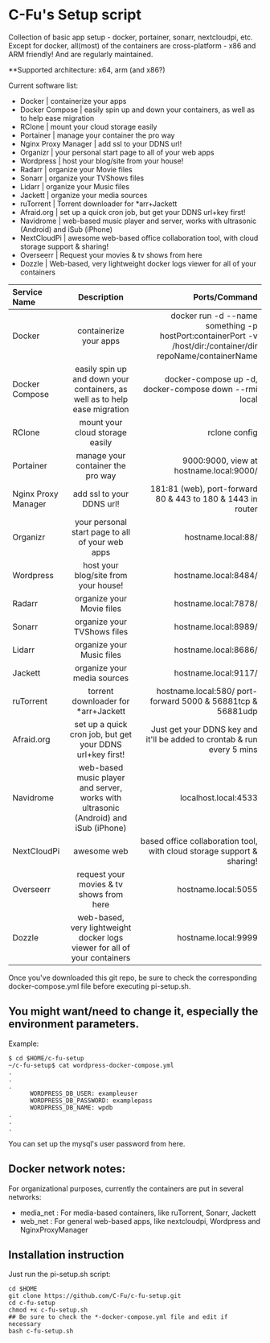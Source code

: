 # C-Fu's Setup script
Collection of basic app setup - docker, portainer, sonarr, nextcloudpi, etc.
Except for docker, all(most) of the containers are cross-platform - x86 and ARM friendly! And are regularly maintained.

**Supported architecture: x64, arm (and x86?)

Current software list:

- Docker | containerize your apps
- Docker Compose | easily spin up and down your containers, as well as to help ease migration
- RClone | mount your cloud storage easily
- Portainer | manage your container the pro way
- Nginx Proxy Manager | add ssl to your DDNS url!
- Organizr | your personal start page to all of your web apps
- Wordpress | host your blog/site from your house!
- Radarr | organize your Movie files
- Sonarr | organize your TVShows files
- Lidarr | organize your Music files
- Jackett | organize your media sources
- ruTorrent | Torrent downloader for *arr+Jackett
- Afraid.org | set up a quick cron job, but get your DDNS url+key first!
- Navidrome | web-based music player and server, works with ultrasonic (Android) and iSub (iPhone)
- NextCloudPi | awesome web-based office collaboration tool, with cloud storage support & sharing!
- Overseerr | Request your movies & tv shows from here
- Dozzle | Web-based, very lightweight docker logs viewer for all of your containers

| Service Name       | Description     | Ports/Command     |
| :------------- | :----------: | -----------: |
| Docker | containerize your apps | docker run -d --name something -p hostPort:containerPort -v /host/dir:/container/dir repoName/containerName |
| Docker Compose | easily spin up and down your containers, as well as to help ease migration | docker-compose up -d, docker-compose down --rmi local |
| RClone | mount your cloud storage easily | rclone config|
| Portainer | manage your container the pro way | 9000:9000, view at hostname.local:9000/ | 
| Nginx Proxy Manager | add ssl to your DDNS url! | 181:81 (web), port-forward 80 & 443 to 180 & 1443 in router |
| Organizr | your personal start page to all of your web apps | hostname.local:88/ |
| Wordpress | host your blog/site from your house! | hostname.local:8484/ |
| Radarr | organize your Movie files | hostname.local:7878/ |
| Sonarr | organize your TVShows files | hostname.local:8989/ |
| Lidarr | organize your Music files | hostname.local:8686/ |
| Jackett | organize your media sources | hostname.local:9117/ |
| ruTorrent | torrent downloader for \*arr+Jackett | hostname.local:580/ port-forward 5000 & 56881tcp & 56881udp |
| Afraid.org | set up a quick cron job, but get your DDNS url+key first! | Just get your DDNS key and it'll be added to crontab & run every 5 mins |
| Navidrome | web-based music player and server, works with ultrasonic (Android) and iSub (iPhone) | localhost.local:4533 |
| NextCloudPi | awesome web|based office collaboration tool, with cloud storage support & sharing! | hostname.local:44443 to begin setup, https://hostname.local:4443 to start |
| Overseerr | request your movies & tv shows from here | hostname.local:5055
| Dozzle | web-based, very lightweight docker logs viewer for all of your containers | hostname.local:9999 |


Once you've downloaded this git repo, be sure to check the corresponding docker-compose.yml file before executing pi-setup.sh. 
## You might want/need to change it, especially the environment parameters. 
Example:


```
$ cd $HOME/c-fu-setup
~/c-fu-setup$ cat wordpress-docker-compose.yml
.
.
.
      WORDPRESS_DB_USER: exampleuser
      WORDPRESS_DB_PASSWORD: examplepass
      WORDPRESS_DB_NAME: wpdb
.
.
.
```

You can set up the mysql's user password from here.

## Docker network notes:
For organizational purposes, currently the containers are put in several networks:
- media_net : For media-based containers, like ruTorrent, Sonarr, Jackett
- web_net : For general web-based apps, like nextcloudpi, Wordpress and NginxProxyManager

## Installation instruction

Just run the pi-setup.sh script:

```
cd $HOME
git clone https://github.com/C-Fu/c-fu-setup.git
cd c-fu-setup
chmod +x c-fu-setup.sh
## Be sure to check the *-docker-compose.yml file and edit if necessary
bash c-fu-setup.sh
```
